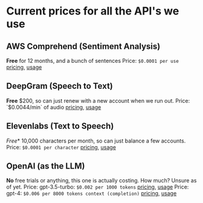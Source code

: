 # Current prices for all the API's we use

## AWS Comprehend (Sentiment Analysis)

**Free** for 12 months, and a bunch of sentences
Price: `$0.0001 per use` [pricing](https://aws.amazon.com/comprehend/pricing/), [usage](https://us-east-1.console.aws.amazon.com/cost-management/home?region=us-east-1)

## DeepGram (Speech to Text)

**Free** $200, so can just renew with a new account when we run out.
Price: `$0.0044/min` of audio [pricing](https://deepgram.com/pricing/), [usage](https://console.deepgram.com/project/64152c31-f748-4ac9-82a5-2106f12d1091)

## Elevenlabs (Text to Speech)

*Free** 10,000 characters per month, so can just balance a few accounts.
Price: `$0.0001 per character` [pricing](Unknown), [usage](https://beta.elevenlabs.io/subscription)

## OpenAI (as the LLM)

**No** free trials or anything, this one is actually costing. How much? Unsure as of yet.
Price: gpt-3.5-turbo: `$0.002 per 1000 tokens` [pricing](https://openai.com/pricing), [usage](https://platform.openai.com/account/usage)
Price: gpt-4: `$0.006 per 8000 tokens context (completion)` [pricing](https://openai.com/pricing), [usage](https://platform.openai.com/account/usage)
